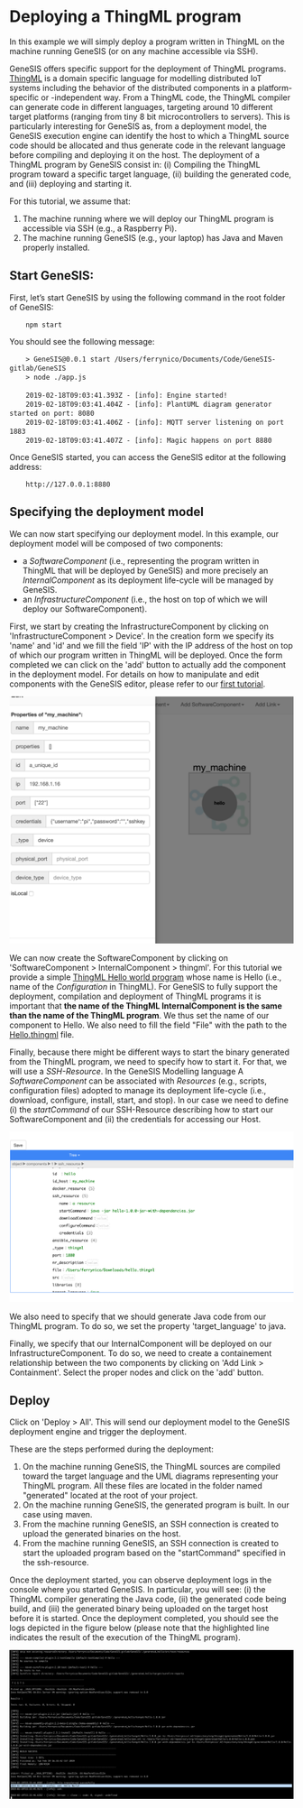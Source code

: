 # Deploying a ThingML program

In this example we will simply deploy a program written in ThingML on the machine running GeneSIS (or on any machine accessible via SSH).

GeneSIS offers specific support for the deployment of ThingML programs. [ThingML](http://thingml.org/) is a domain specific language for modelling distributed IoT systems including the behavior of the distributed components in a platform-specific or -independent way. From a ThingML code, the ThingML compiler can generate code in different languages, targeting around 10 different target platforms (ranging from tiny 8 bit microcontrollers to servers). This is particularly interesting for GeneSIS as, from a deployment model, the GeneSIS execution engine can identify the host to which a ThingML source code should be allocated and thus generate code in the relevant language before compiling and deploying it on the host. 
The deployment of a ThingML program by GeneSIS consist in: (i) Compiling the ThingML program toward a specific target language, (ii) building the generated code, and (iii) deploying and starting it.

For this tutorial, we assume that:
1. The machine running where we will deploy our ThingML program is accessible via SSH (e.g., a Raspberry Pi).
2. The machine running GeneSIS  (e.g., your laptop) has Java and Maven properly installed.

## Start GeneSIS:

First, let’s start GeneSIS by using the following command in the root folder of GeneSIS:

        npm start

You should see the following message:

        > GeneSIS@0.0.1 start /Users/ferrynico/Documents/Code/GeneSIS-gitlab/GeneSIS
        > node ./app.js
        
        2019-02-18T09:03:41.393Z - [info]: Engine started!
        2019-02-18T09:03:41.404Z - [info]: PlantUML diagram generator started on port: 8080
        2019-02-18T09:03:41.406Z - [info]: MQTT server listening on port 1883
        2019-02-18T09:03:41.407Z - [info]: Magic happens on port 8880

Once GeneSIS started, you can access the GeneSIS editor at the following address:

        http://127.0.0.1:8880

## Specifying the deployment model


We can now start specifying our deployment model. 
In this example, our deployment model will be composed of two components: 
* a _SoftwareComponent_ (i.e., representing the program written in ThingML that will be deployed by GeneSIS) and more precisely an _InternalComponent_ as its deployment life-cycle will be managed by GeneSIS.
* an _InfrastructureComponent_ (i.e., the host on top of which we will deploy our SoftwareComponent).

First, we start by creating the InfrastructureComponent by clicking on 'InfrastructureComponent > Device'.
In the creation form we specify its 'name' and 'id' and we fill the field 'IP' with the IP address of the host on top of which our program written in ThingML will be deployed. Once the form completed we can click on the 'add' button to actually add the component in the deployment model.
For details on how to manipulate and edit components with the GeneSIS editor, please refer to our [first tutorial](https://gitlab.com/enact/GeneSIS/tree/master/docs/examples/1.nodered_localhost).

![alt text](./images/my_machine.png "Device Component")

We can now create the SoftwareComponent by clicking on 'SoftwareComponent > InternalComponent > thingml'. For this tutorial we provide a simple [ThingML Hello world program](https://gitlab.com/enact/GeneSIS/blob/master/docs/examples/2.thingml_localhost/hello.thingml) whose name is Hello (i.e., name of the _Configuration_ in ThingML).
For GeneSIS to fully support the deployment, compilation and deployment of ThingML programs it is important that **the name of the ThingML InternalComponent is the same than the name of the ThingML program**. We thus set the name of our component to Hello.
We also need to fill the field "File" with the path to the [Hello.thingml](https://gitlab.com/enact/GeneSIS/blob/master/docs/examples/2.thingml_localhost/hello.thingml) file.

Finally, because there might be different ways to start the binary generated from the ThingML program, we need to specify how to start it.
For that, we will use a _SSH-Resource_. In the GeneSIS Modelling language A _SoftwareComponent_ can be associated with _Resources_ (e.g., scripts, configuration files) adopted to manage its deployment life-cycle (i.e., download, configure, install, start, and stop).
In our case we need to define (i) the _startCommand_ of our SSH-Resource describing how to start our SoftwareComponent and (ii) the credentials for accessing our Host.

![alt text](./images/ssh_resource.png "SSH-resource")

We also need to specify that we should generate Java code from our ThingML program. To do so, we set the property 'target_language' to java.

Finally, we specify that our InternalComponent will be deployed on our InfrastructureComponent. To do so, we need to create a containement relationship between the two components by clicking on 'Add Link > Containment'.
Select the proper nodes and click on the 'add' button.

## Deploy

Click on 'Deploy > All'. This will send our deployment model to the GeneSIS deployment engine and trigger the deployment.

These are the steps performed during the deployment:
1. On the machine running GeneSIS, the ThingML sources are compiled toward the target language and the UML diagrams representing your ThingML program. All these files are located in the folder named "generated" located at the root of your project.
2. On the machine running GeneSIS, the generated program is built. In our case using maven.
3. From the machine running GeneSIS, an SSH connection is created to upload the generated binaries on the host.
4. From the machine running GeneSIS, an SSH connection is created to start the uploaded program based on the "startCommand" specified in the ssh-resource.

Once the deployment started, you can observe deployment logs in the console where you started GeneSIS. In particular, you will see: (i) the ThingML compiler generating the Java code, (ii) the generated code being build, and (iii) the generated binary being uploaded on the target host before it is started.
Once the deployment completed, you should see the logs depicted in the figure below (please note that the highlighted line indicates the result of the execution of the ThingML program). 

![alt text](./images/shell.png "Device Component")


